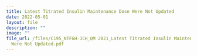 ```yaml
---
title: Latest Titrated Insulin Maintenance Dose Were Not Updated
date: 2022-05-01
layout: file
description: ""
image: ""
file_url: /files/C195_NTFGH-JCH_QM 2021_Latest Titrated Insulin Maintenance Dose
  Were Not Updated.pdf
---
```

